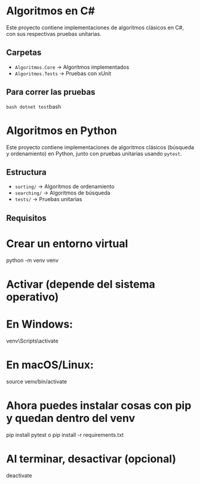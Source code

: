 # Algoritmos en C#

Este proyecto contiene implementaciones de algoritmos clásicos en C#, con sus respectivas pruebas unitarias.

## Carpetas

- `Algoritmos.Core` → Algoritmos implementados
- `Algoritmos.Tests` → Pruebas con xUnit

## Para correr las pruebas

```bash dotnet test```bash

# Algoritmos en Python

Este proyecto contiene implementaciones de algoritmos clásicos (búsqueda y ordenamiento) en Python, junto con pruebas unitarias usando `pytest`.

## Estructura

- `sorting/` → Algoritmos de ordenamiento
- `searching/` → Algoritmos de búsqueda
- `tests/` → Pruebas unitarias

## Requisitos


# Crear un entorno virtual
python -m venv venv

# Activar (depende del sistema operativo)
# En Windows:
venv\Scripts\activate
# En macOS/Linux:
source venv/bin/activate

# Ahora puedes instalar cosas con pip y quedan dentro del venv
pip install pytest
o
pip install -r requirements.txt

# Al terminar, desactivar (opcional)
deactivate